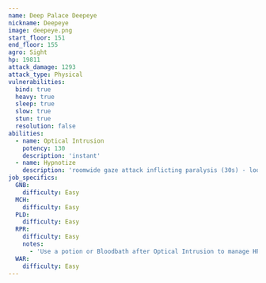 ```yaml
---
name: Deep Palace Deepeye
nickname: Deepeye
image: deepeye.png
start_floor: 151
end_floor: 155
agro: Sight
hp: 19811
attack_damage: 1293
attack_type: Physical
vulnerabilities:
  bind: true
  heavy: true
  sleep: true
  slow: true
  stun: true
  resolution: false
abilities:
  - name: Optical Intrusion
    potency: 130
    description: 'instant'
  - name: Hypnotize
    description: 'roomwide gaze attack inflicting paralysis (30s) - look away'
job_specifics:
  GNB:
    difficulty: Easy
  MCH:
    difficulty: Easy
  PLD:
    difficulty: Easy
  RPR:
    difficulty: Easy
    notes:
      - 'Use a potion or Bloodbath after Optical Intrusion to manage HP'
  WAR:
    difficulty: Easy
---
```

